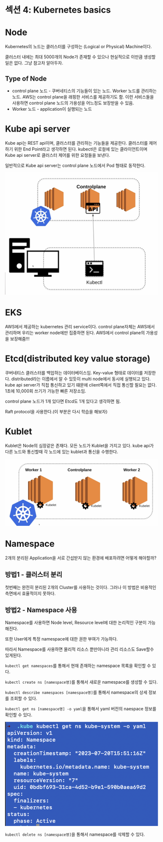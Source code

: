 # 섹션 4: Kubernetes basics

# Node

Kubernetes의 노드는 클러스터를 구성하는 (Logical or Physical) Machine이다.

클러스터 내에는 최대 5000개의 Node가 존재할 수 있으나 현실적으로 이만큼 생성할 일은 없다. 그냥 참고차 알아두자.

## Type of Node

- control plane 노드 - 쿠버네티스의 기능들이 있는 노드. Worker 노드를 관리하는 노드. AWS는 control plane을 래핑한 서비스를 제공하기도 함. 이런 서비스들을 사용하면 control plane 노드의 가용성을 어느정도 보장받을 수 있음.
- Worker 노드 - application이 실행되는 노드

# Kube api server

Kube api는 REST api이며, 클러스터를 관리하는 기능들을 제공한다. 클러스터를 제어하기 위한 End Point라고 생각하면 된다. kubectl은 로컬에 있는 클라이언트이며 Kube api server로 클러스터 제어를 위한 요청들을 보낸다.

일반적으로 Kube api server는 control plane 노드에서 Pod 형태로 동작한다.

![Image.png](image.png)

# EKS

AWS에서 제공하는 kubernetes 관리 service이다. control plane자체는 AWS에서 관리하며 우리는 worker node에만 집중하면 된다. AWS에서 control plane의 가용성을 보장해줌!!!

# Etcd(distributed key value storage)

쿠버네티스 클러스터를 백업하는 데이터베이스임. Key-value 형태로 데이터를 저장한다. distributed라는 이름에서 알 수 있듯이 multi node에서 동시에 실행되고 있다. kube api server가 직접 통신하고 있기 떄문에 client쪽에서 직접 통신할 필요는 없다. 1초에 10,000회 쓰기가 가능한 빠른 저장소임.

control plane 노드가 1개 있다면 Etcd도 1개 있다고 생각하면 됨.

Raft protocol을 사용한다.(이 부분은 다시 학습을 해보자)

# Kublet

Kublet은 Node의 심장같은 존재다. 모든 노드가 Kublet을 가지고 있다. kube api가 다른 노드와 통신할때 각 노드에 있는 kublet과 통신을 수행한다.

![Image.png](image2.png)

# Namespace

2개의 분리된 Application을 서로 간섭받지 않는 환경에 배포하려면 어떻게 해야할까?

## 방법1 - 클러스터 분리
첫번째는 완전히 분리된 2개의 Cluster를 사용하는 것이다. 그러나 이 방법은 비용적인 측면에서 효율적이지 못하다.

## 방법2 - Namespace 사용
Namespace를 사용하면 Node level, Resource level에 대한 논리적인 구분이 가능해진다.

또한 User에게 특정 namespace에 대한 권한 부여가 가능하다. 

따라서 Namespace를 사용하면 물리적 리소스 뿐만아니라 관리 리소스도 Save할수 있게된다.

`kubectl get namespaces`를 통해서 현재 존재하는 namespace 목록을 확인할 수 있다.

`kubectl create ns [namespace명]`를 통해서 새로운 namespace를 생성할 수 있다.

`kubectl describe namespaces [namespace명]`를 통해서 namespace의 상세 정보를 조회할 수 있다.

`kubectl get ns [namespace명] -o yaml`을 통해서 yaml 버전의 naespace 정보를 확인할 수 있다.

![](image3.png)

`kubectl delete ns [namespace명]`을 통해서 namespace를 삭제할 수 있다.